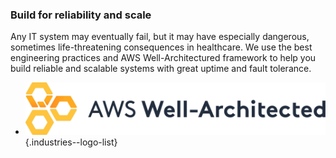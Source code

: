### Build for reliability and scale

Any IT system may eventually fail, but it may have especially dangerous, sometimes
life-threatening consequences in healthcare. We use the best engineering practices
and AWS Well-Architectured framework to help you build reliable and scalable systems
with great uptime and fault tolerance.

- ![AWS](img/logo-aws-wa.png)
{.industries--logo-list}
